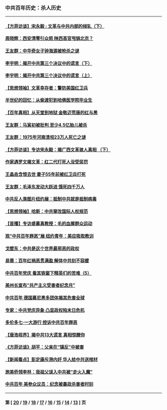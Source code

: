 ### 中共百年历史：杀人历史
---
#### [【方菲访谈】宋永毅 : 文革与中共内部的倾轧（下）](../../pages/nf1176106/n13486836.md?04100430) 
#### [周晓辉：西安清零引众怒 陕西高官甩锅北京？](../../pages/nf1176106/n13484627.md?04100430) 
#### [王友群：中华奇女子钟海源被枪杀之谜](../../pages/nf1176106/n13430555.md?04100430) 
#### [李宇明：揭开中共第三个决议中的谎言（下）](../../pages/nf1176106/n13389389.md?04100430) 
#### [李宇明：揭开中共第三个决议中的谎言（上）](../../pages/nf1176106/n13388697.md?04100430) 
#### [【思想领袖】文革幸存者：警防美国红卫兵](../../pages/nf1176106/n13339289.md?04100430) 
#### [半世纪的回忆：从偷渡犯到哈佛医学院毕业生](../../pages/nf1176106/n13345328.md?04100430) 
#### [【百年真相】从天堂到地狱 金敬迈荒唐的红与黑](../../pages/nf1176106/n13336995.md?04100430) 
#### [王友群：马寅初被批判 至少4.5亿胎儿被杀](../../pages/nf1176106/n13260313.md?04100430) 
#### [王友群：1975年河南溃坝23万人死亡之谜](../../pages/nf1176106/n13231576.md?04100430) 
#### [【方菲访谈】专访宋永毅：揭广西文革骇人真相 （下）](../../pages/nf1176106/n13209074.md?04100430) 
#### [作家遇罗文揭文革：红二代打死人没受惩罚](../../pages/nf1176106/n13205254.md?04100430) 
#### [王晶垚含恨去世 妻子55年前被红卫兵打死](../../pages/nf1176106/n13203590.md?04100430) 
#### [王友群：毛泽东发动大跃进 饿死四千万人](../../pages/nf1176106/n13177158.md?04100430) 
#### [中共反人类图片纽约展：抵制中共就是抵制病毒](../../pages/nf1176106/n13115371.md?04100430) 
#### [【思想领袖】哈斯：中共窜改国际人权规范](../../pages/nf1176106/n13053647.md?04100430) 
#### [【首播】专访盛慕真教授：毛的血腥群众运动](../../pages/nf1176106/n13091782.md?04100430) 
#### [观“中共百年罪恶”展 纽约青年：美应吸取教训](../../pages/nf1176106/n13085246.md?04100430) 
#### [戈壁东：中共是这个世界最邪恶的政权](../../pages/nf1176106/n13085641.md?04100430) 
#### [易蓉：百年红祸恶贯满盈 解体中共刻不容缓](../../pages/nf1176106/n13084455.md?04100430) 
#### [中共百年党庆 看其铁窗下精英们的苦难（5）](../../pages/nf1176106/n13076766.md?04100430) 
#### [美州长宣布“共产主义受害者纪念月”](../../pages/nf1176106/n13074024.md?04100430) 
#### [中共百年 德国慕尼黑多团体揭其危害全球](../../pages/nf1176106/n13068873.md?04100430) 
#### [专家：中共党庆异象 凸显政权陷末日危机](../../pages/nf1176106/n13067084.md?04100430) 
#### [多伦多七·一大游行 控诉中共百年罪恶](../../pages/nf1176106/n13062043.md?04100430) 
#### [【唐浩视界】揭中共13大谎言 真相惊醒你](../../pages/nf1176106/n13065208.md?04100430) 
#### [《方菲访谈》胡平：父亲在“镇反”中被害](../../pages/nf1176106/n13064114.md?04100430) 
#### [【新闻看点】彭定康斥港内奸 华人给中共送棺材](../../pages/nf1176106/n13064230.md?04100430) 
#### [旅美侨领李林：我祖父误入中共被“走火入魔”](../../pages/nf1176106/n13062777.md?04100430) 
#### [中共百年 美参众议员：纪念被暴政杀害者时刻](../../pages/nf1176106/n13063735.md?04100430) 

---
#### 第 [ [20](./20.md?04100430) / [19](./19.md?04100430) / [18](./18.md?04100430) / [17](./17.md?04100430) / [16](./16.md?04100430) / [15](./15.md?04100430) / [14](./14.md?04100430) / [13](./13.md?04100430) ] 页
